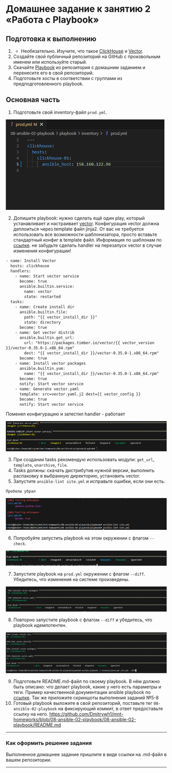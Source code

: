 # Домашнее задание к занятию 2 «Работа с Playbook»

## Подготовка к выполнению

1. * Необязательно. Изучите, что такое [ClickHouse](https://www.youtube.com/watch?v=fjTNS2zkeBs) и [Vector](https://www.youtube.com/watch?v=CgEhyffisLY).
2. Создайте свой публичный репозиторий на GitHub с произвольным именем или используйте старый.
3. Скачайте [Playbook](./playbook/) из репозитория с домашним заданием и перенесите его в свой репозиторий.
4. Подготовьте хосты в соответствии с группами из предподготовленного playbook.

## Основная часть

1. Подготовьте свой inventory-файл `prod.yml`.

![alt text](img/image.png)

2. Допишите playbook: нужно сделать ещё один play, который устанавливает и настраивает [vector](https://vector.dev). Конфигурация vector должна деплоиться через template файл jinja2. От вас не требуется использовать все возможности шаблонизатора, просто вставьте стандартный конфиг в template файл. Информация по шаблонам по [ссылке](https://www.dmosk.ru/instruktions.php?object=ansible-nginx-install). не забудьте сделать handler на перезапуск vector в случае изменения конфигурации!

```
- name: Install Vector
  hosts: clickhouse
  handlers:
    - name: Start vector service
      become: true
      ansible.builtin.service:
        name: vector
        state: restarted
  tasks:
    - name: Create install dir
      ansible.builtin.file: 
        path: "{{ vector_install_dir }}"
        state: directory
      become: true
    - name: Get vector distrib
      ansible.builtin.get_url:
        url: "https://packages.timber.io/vector/{{ vector_version }}/vector-0.35.0-1.x86_64.rpm"
        dest: "{{ vector_install_dir }}/vector-0.35.0-1.x86_64.rpm"
      become: true
    - name: Install vector packages
      ansible.builtin.yum:
        name: "{{ vector_install_dir }}/vector-0.35.0-1.x86_64.rpm"
      become: true  
      notify: Start vector service
    - name: Generate vector.yaml
      template: src=vector.yaml.j2 dest={{ vector_config }}
      become: true
      notify: Start vector service
```
Поменял конфигурацию и затестил handler - работает

![alt text](img/image-1.png)

3. При создании tasks рекомендую использовать модули: `get_url`, `template`, `unarchive`, `file`.
4. Tasks должны: скачать дистрибутив нужной версии, выполнить распаковку в выбранную директорию, установить vector.
5. Запустите `ansible-lint site.yml` и исправьте ошибки, если они есть.

```
Пробелы убрал
```

![alt text](img/image-2.png)

6. Попробуйте запустить playbook на этом окружении с флагом `--check`.

![alt text](img/image-3.png)

7. Запустите playbook на `prod.yml` окружении с флагом `--diff`. Убедитесь, что изменения на системе произведены.

![alt text](img/image-4.png)

8. Повторно запустите playbook с флагом `--diff` и убедитесь, что playbook идемпотентен.

![alt text](img/image-5.png)

9. Подготовьте README.md-файл по своему playbook. В нём должно быть описано: что делает playbook, какие у него есть параметры и теги. Пример качественной документации ansible playbook по [ссылке](https://github.com/opensearch-project/ansible-playbook). Так же приложите скриншоты выполнения заданий №5-8
10. Готовый playbook выложите в свой репозиторий, поставьте тег `08-ansible-02-playbook` на фиксирующий коммит, в ответ предоставьте ссылку на него.
https://github.com/Dmitrywh1/mnt-homeworks/blob/08-ansible-02-playbook/08-ansible-02-playbook/README.md
---

### Как оформить решение задания

Выполненное домашнее задание пришлите в виде ссылки на .md-файл в вашем репозитории.

---
